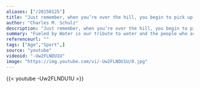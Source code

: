 ```yaml
---
aliases: ["/20150125"]
title: "Just remember, when you’re over the hill, you begin to pick up speed."
author: "Charles M. Schulz"
description: "Just remember, when you’re over the hill, you begin to pick up speed. - Charles M. Schulz quotes from GetInspired365.com"
summary: "Fueled by Water is our tribute to water and the people who are fueled by it.   Jurgen is a 91-year-old Masters swimmer who has been competing in Masters swimming for 41 years. He’s a true competitor who has broken world records and Masters records. Jurgen reminds us that swimming is a sport for life."
referenceurl: ""
tags: ["Age","Sport",]
source: "youtube"
videoid: "-Uw2FLNDU1U"
image: "https://img.youtube.com/vi/-Uw2FLNDU1U/0.jpg"
---
```


{{< youtube -Uw2FLNDU1U >}}
